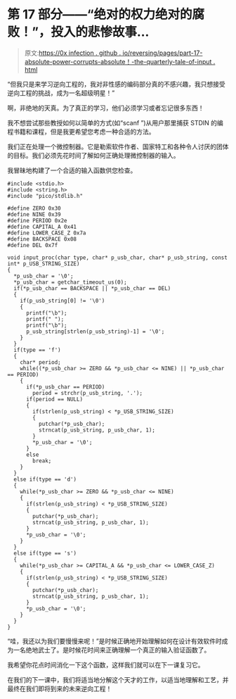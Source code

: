 # 第 17 部分——“绝对的权力绝对的腐败！”，投入的悲惨故事...

> 原文:[https://0x infection . github . io/reversing/pages/part-17-absolute-power-corrupts-absolute！-the-quarterly-tale-of-input . html](https://0xinfection.github.io/reversing/pages/part-17-absolute-power-corrupts-absolutely!-the-tragic-tale-of-input.html)

“但我只是来学习逆向工程的，我对非性感的编码部分真的不感兴趣，我只想接受逆向工程的挑战，成为一名超级明星！”

啊，非绝地的天真。为了真正的学习，他们必须学习或者忘记很多东西！

我不想尝试那些教授如何以简单的方式(如“scanf ”)从用户那里捕获 STDIN 的编程书籍和课程，但是我更希望您考虑一种合适的方法。

我们正在处理一个微控制器。它是勒索软件作者、国家特工和各种令人讨厌的团体的目标。我们必须先花时间了解如何正确处理微控制器的输入。

我冒昧地构建了一个合适的输入函数供您检查。

```
#include <stdio.h>
#include <string.h>
#include "pico/stdlib.h"

#define ZERO 0x30
#define NINE 0x39
#define PERIOD 0x2e
#define CAPITAL_A 0x41
#define LOWER_CASE_Z 0x7a
#define BACKSPACE 0x08
#define DEL 0x7f

void input_proc(char type, char* p_usb_char, char* p_usb_string, const int* p_USB_STRING_SIZE)
{
  *p_usb_char = '\0';
  *p_usb_char = getchar_timeout_us(0);
  if(*p_usb_char == BACKSPACE || *p_usb_char == DEL)
  {
    if(p_usb_string[0] != '\0')
    {
      printf("\b");
      printf(" ");
      printf("\b");
      p_usb_string[strlen(p_usb_string)-1] = '\0';
    }
  }
  if(type == 'f')
  { 
    char* period;
    while((*p_usb_char >= ZERO && *p_usb_char <= NINE) || *p_usb_char == PERIOD)
    {
      if(*p_usb_char == PERIOD)
        period = strchr(p_usb_string, '.');
      if(period == NULL) 
      {
        if(strlen(p_usb_string) < *p_USB_STRING_SIZE)
        {
          putchar(*p_usb_char);
          strncat(p_usb_string, p_usb_char, 1);
        }
        *p_usb_char = '\0';
      }
      else
        break;
    }
  }
  else if(type == 'd')
  { 
    while(*p_usb_char >= ZERO && *p_usb_char <= NINE)
    {
      if(strlen(p_usb_string) < *p_USB_STRING_SIZE)
      {
        putchar(*p_usb_char);
        strncat(p_usb_string, p_usb_char, 1);
      }
      *p_usb_char = '\0';
    }
  }
  else if(type == 's')
  { 
    while(*p_usb_char >= CAPITAL_A && *p_usb_char <= LOWER_CASE_Z)
    {
      if(strlen(p_usb_string) < *p_USB_STRING_SIZE)
      {
        putchar(*p_usb_char);
        strncat(p_usb_string, p_usb_char, 1);
      }
      *p_usb_char = '\0';
    }
  }
}

```

“哇，我还以为我们要慢慢来呢！”是时候正确地开始理解如何在设计有效软件时成为一名绝地武士了。是时候花时间来正确理解一个真正的输入验证函数了。

我希望你花点时间消化一下这个函数，这样我们就可以在下一课复习它。

在我们的下一课中，我们将适当地分解这个天才的工作，以适当地理解和工艺，并最终在我们即将到来的未来逆向工程！